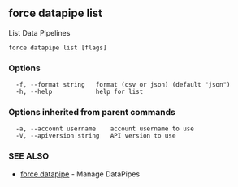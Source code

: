 ## force datapipe list

List Data Pipelines

```
force datapipe list [flags]
```

### Options

```
  -f, --format string   format (csv or json) (default "json")
  -h, --help            help for list
```

### Options inherited from parent commands

```
  -a, --account username    account username to use
  -V, --apiversion string   API version to use
```

### SEE ALSO

* [force datapipe](force_datapipe.md)	 - Manage DataPipes

